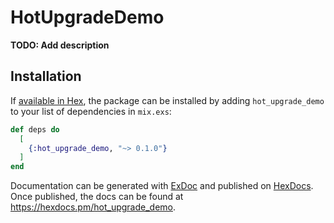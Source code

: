 # HotUpgradeDemo

**TODO: Add description**

## Installation

If [available in Hex](https://hex.pm/docs/publish), the package can be installed
by adding `hot_upgrade_demo` to your list of dependencies in `mix.exs`:

```elixir
def deps do
  [
    {:hot_upgrade_demo, "~> 0.1.0"}
  ]
end
```

Documentation can be generated with [ExDoc](https://github.com/elixir-lang/ex_doc)
and published on [HexDocs](https://hexdocs.pm). Once published, the docs can
be found at <https://hexdocs.pm/hot_upgrade_demo>.

